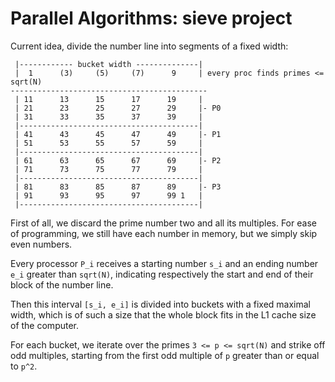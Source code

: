 # Parallel Algorithms: sieve project

Current idea, divide the number line into segments of a fixed width:

```
 |------------ bucket width --------------|
 |  1      (3)     (5)     (7)      9     | every proc finds primes <= sqrt(N)
--------------------------------------------
 | 11      13      15      17      19     |
 | 21      23      25      27      29     |- P0
 | 31      33      35      37      39     |
 |----------------------------------------|
 | 41      43      45      47      49     |- P1
 | 51      53      55      57      59     |
 |----------------------------------------|
 | 61      63      65      67      69     |- P2
 | 71      73      75      77      79     |
 |----------------------------------------|
 | 81      83      85      87      89     |- P3
 | 91      93      95      97      99 1   |
 |----------------------------------------|
```

First of all, we discard the prime number two and all its multiples. For ease of programming, we still have each number in memory, but we simply skip even numbers. 

Every processor `P_i` receives a starting number `s_i` and an ending number `e_i` greater than `sqrt(N)`, indicating respectively the start and end of their block of the number line.

Then this interval `[s_i, e_i]` is divided into buckets with a fixed maximal width, which is of such a size that the whole block fits in the L1 cache size of the computer.

For each bucket, we iterate over the primes `3 <= p <= sqrt(N)` and strike off odd multiples, starting from the first odd multiple of `p` greater than or equal to `p^2`.